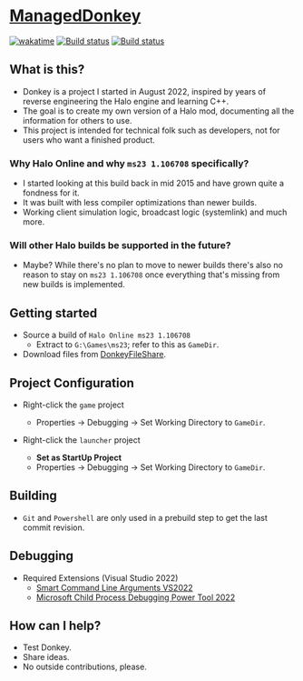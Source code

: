 # [ManagedDonkey](https://github.com/twist84/ManagedDonkey)

[![wakatime](https://img.shields.io/endpoint?url=https://wakapi.dev/api/compat/shields/v1/Twister/interval:all_time&label=All%20time&color=blue)](https://wakapi.dev/leaderboard?by=language&key=C%2B%2B)
[![Build status](https://ci.appveyor.com/api/projects/status/ha46jv9ytnxwlfr4/branch/main?svg=true)](https://ci.appveyor.com/project/theTwist84/ManagedDonkey/branch/main)
[![Build status](https://github.com/twist84/ManagedDonkey/actions/workflows/build.yml/badge.svg?branch=main)](https://github.com/twist84/ManagedDonkey/actions/workflows/build.yml)

## What is this?

- Donkey is a project I started in August 2022, inspired by years of reverse engineering the Halo engine and learning C++.
- The goal is to create my own version of a Halo mod, documenting all the information for others to use.
- This project is intended for technical folk such as developers, not for users who want a finished product.

### Why Halo Online and why `ms23 1.106708` specifically?

- I started looking at this build back in mid 2015 and have grown quite a fondness for it.
- It was built with less compiler optimizations than newer builds.
- Working client simulation logic, broadcast logic (systemlink) and much more.

### Will other Halo builds be supported in the future?

- Maybe? While there's no plan to move to newer builds there's also no reason to stay on `ms23 1.106708` once everything that's missing from new builds is implemented.


## Getting started

- Source a build of `Halo Online ms23 1.106708`
  - Extract to `G:\Games\ms23`; refer to this as `GameDir`.
- Download files from [DonkeyFileShare](https://github.com/twist84/DonkeyFileShare).


## Project Configuration

- Right-click the `game` project
  - Properties -> Debugging -> Set Working Directory to `GameDir`.

- Right-click the `launcher` project
  - **Set as StartUp Project**
  - Properties -> Debugging -> Set Working Directory to `GameDir`.


## Building

- `Git` and `Powershell` are only used in a prebuild step to get the last commit revision.


## Debugging

- Required Extensions (Visual Studio 2022)
  - [Smart Command Line Arguments VS2022](https://marketplace.visualstudio.com/items?itemName=MBulli.SmartCommandlineArguments2022)
  - [Microsoft Child Process Debugging Power Tool 2022](https://marketplace.visualstudio.com/items?itemName=vsdbgplat.MicrosoftChildProcessDebuggingPowerTool2022)


## How can I help?

- Test Donkey.
- Share ideas.
- No outside contributions, please.


<!--
## Other

- For more information, join the [Anvil Station](https://discord.gg/Bp6knsfG2z) discord and the [ᴅᴏɴᴋᴇʏ ᴅᴇᴠᴇʟᴏᴘᴍᴇɴᴛ](https://discord.com/channels/933259958701654016/1082719367512465430) thread.
-->
